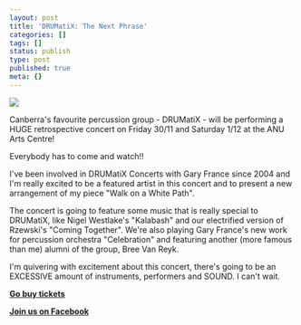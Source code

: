 ```yaml
---
layout: post
title: 'DRUMatiX: The Next Phrase'
categories: []
tags: []
status: publish
type: post
published: true
meta: {}
---
```


![](/squarespace_images/static_500baf96c4aa540325612fa5_500bb0b2e4b042ea6e35b13f_50a9d24de4b0ef49c45fb91f_1353306701436_next+phrase+-+poster.jpg_)
  


Canberra's favourite percussion group - DRUMatiX - will be performing a HUGE retrospective concert on Friday 30/11 and Saturday 1/12 at the ANU Arts Centre!


Everybody has to come and watch!!


I've been involved in DRUMatiX Concerts with Gary France since 2004 and I'm really excited to be a featured artist in this concert and to present a new arrangement of my piece 
"Walk on a White Path".


The concert is going to feature some music that is really special to DRUMatiX, like Nigel Westlake's 
"Kalabash" and our electrified version of Rzewski's 
"Coming Together". We're also playing Gary France's new work for percussion orchestra 
"Celebration" and featuring another (more famous than me) alumni of the group, Bree Van Reyk.


I'm quivering with excitement about this concert, there's going to be an EXCESSIVE amount of instruments, performers and SOUND. I can't wait.


[**Go buy tickets**](http://billboard.anu.edu.au/event_view.asp?id=96186)


[**Join us on Facebook**](http://www.facebook.com/events/125828110898362/)
